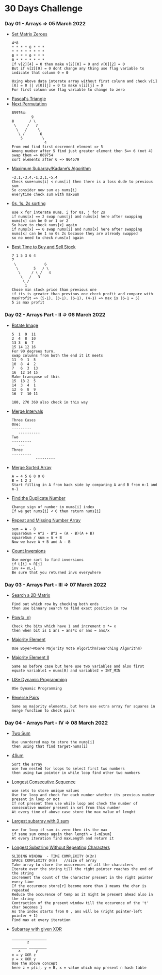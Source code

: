 # 30 Days Challenge
### Day 01 - Arrays => 05 March 2022
- [Set Matrix Zeroes](https://leetcode.com/problems/set-matrix-zeroes/)
    ```
    4*8
    * * * * 0 * * *
    * * * * * * * *
    0 * * * 0 * * *
    0 * * * * * * *
    If v[2][4] = 0 then make v[2][0] = 0 and v[0][2] = 0
    But if v[2][0] = 0 dont change any thing use flag variable to indicate that colunm 0 = 0

    Using Above data interate array without first colunm and check v[i][0] = 0 || v[0][j] = 0 to make v[i][j] = 0
    For first column use flag variable to change to zero
    ```
- [Pascal's Triangle](https://leetcode.com/problems/pascals-triangle/)
- [Next Permutation](https://leetcode.com/problems/next-permutation/)
    ```
    859764:
             9
    8       / \
     \     /   7
      \   /     \
       \ /       6
        5         \
                   4
    From end find first decrement element => 5
    Among number after 5 find just greater element then 5=> 6 (not 4)
    swap them => 869754
    sort elements after 6 => 864579
    ```
- [Maximum Subarray/Kadane’s Algorithm](https://leetcode.com/problems/maximum-subarray/)
    ```
    -2,1,-3,4,-1,2,1,-5,4
    Check sum+nums[i] < nums[i] then there is a loss dude to previous sum
    So consider now sum as nums[i]
    everytime check sum with maxSum
    ```
- [0s, 1s, 2s sorting](https://leetcode.com/problems/sort-colors/)
    ```
    use x for interate nums, i for 0s, j for 2s
    if nums[x] == 2 swap nums[j] and nums[x] here after swapping nums[x] can be 0 or 1 or 2
    So have to check nums[x] again
    if nums[x] == 0 swap nums[i] and nums[x] here after swapping nums[x] can be 1 no 0s 2s because they are already swapped
    so no need to check nums[x] again
    ```
- [Best Time to Buy and Sell Stock](https://leetcode.com/problems/best-time-to-buy-and-sell-stock/)
    ```
    7 1 5 3 6 4
    7
     \             6
      \       5   / \
       \     / \ /   4
        \   /   3
         \ /
          1
    Chose min stock price than previous one
    if its is greater than previous one check profit and compare with maxProfit => (5-1), (3-1), (6-1), (4-1) => max is (6-1 = 5)
    5 is max profit
    ```

### Day 02 - Arrays Part - II => 06 March 2022
- [Rotate Image](https://leetcode.com/problems/rotate-image/)
    ```
    5  1  9  11
    2  4  8  10
    13 3  6  7
    15 14 12 16
    For 90 degrees turn,
    swap columns from both the end it it meets
    11  9  1  5
    10  8  4  2
    7   6  3  13
    16  12 14 15
    Make transpose of this
    15  13 2  5
    14  3  4  1
    12  6  8  9
    16  7  10 11

    180, 270 360 also check in this way
    ```
- [Merge Intervals](https://leetcode.com/problems/merge-intervals/)
    ```
    Three Cases
    One:
    ---------
       ----------
    Two
    ---------
       ---
    Three
    ---------
               ---------
    ```
- [Merge Sorted Array](https://leetcode.com/problems/merge-sorted-array/)
    ```
    A = 4 5 6 0 0 0
    B = 1 2 3
    Start filling in A from back side by comparing A and B from m-1 and n-1
    ```
- [Find the Duplicate Number](https://leetcode.com/problems/find-the-duplicate-number/)
    ```
    Change sign of number in nums[i] index
    If we get nums[i] < 0 then return nums[i]
    ```
- [Repeat and Missing Number Array](https://www.interviewbit.com/problems/repeat-and-missing-number-array/)
    ```
    sum = A - B
    squareSum = A^2 - B^2 = (A - B)(A + B)
    squareSum / sum = A + B
    Now we have A + B and A - B
    ```
- [Count Inversions](https://www.codingninjas.com/codestudio/problems/count-inversions_615?leftPanelTab=0)
    ```
    Use merge sort to find inversions
    if L[i] > R[j]
    inv += nL-i
    Be sure that you returned invs everywhere
    ```

### Day 03 - Arrays Part - III => 07 March 2022
- [Search a 2D Matrix](https://leetcode.com/problems/search-a-2d-matrix/)
    ```
    Find out which row by checking both ends
    then use binnary search to find exact position in row
    ```
- [Pow(x, n)](https://leetcode.com/problems/powx-n/)
    ```
    Check the bits which have 1 and increment x *= x
    then when bit is 1 ans = ans*x or ans = ans/x
    ```
- [Majority Element](https://leetcode.com/problems/majority-element/)
    ```
    Use Boyer–Moore Majority Vote Algorithm(Searching Algorithm)
    ```
- [Majority Element II](https://leetcode.com/problems/majority-element-ii/)
    ```
    Same as before case but here use two variables and also first equate variable1 = nums[0] and variable2 = INT_MIN
    ```
- [USe Dynamic Programming](https://leetcode.com/problems/unique-paths/)
    ```
    USe Dynamic Programming
    ```
- [Reverse Pairs](https://leetcode.com/problems/reverse-pairs/)
    ```
    Same as majority elements, but here use extra array for squares in merge function to check pairs
    ```

### Day 04 - Arrays Part - IV => 08 March 2022
- [Two Sum](https://leetcode.com/problems/two-sum/)
    ```
    Use unordered map to store the nums[i]
    then using that find target-nums[i]
    ```
- [4Sum](https://leetcode.com/problems/4sum/)
    ```
    Sort the array
    use two nested for loops to select first two numbers
    then using two pointer in while loop find other two numbers
    ```
- [Longest Consecutive Sequence](https://leetcode.com/problems/longest-consecutive-sequence/)
    ```
    use sets to store unique values
    Use for loop and check for each number whether its previous number present in loop or not
    If not present then use while loop and check the number of consecutive number present in set from this number
    At every time of above case store the max value of lenght
    ```
- [Largest subarray with 0 sum](https://practice.geeksforgeeks.org/problems/largest-subarray-with-0-sum/1)
    ```
    use for loop if sum is zero then its the max
    if same sum comes again then length = i-m[sum]
    At every iteration find maxLength and return it
    ```
- [Longest Substring Without Repeating Characters](https://leetcode.com/problems/longest-substring-without-repeating-characters/)
    ```
    SLIDING WINDOW  - TIME COMPLEXITY O(2n)
    SPACE COMPLEXITY O(m)   //size of array
    Take array to store the occurences of all the characters
    Iterate over the string till the right pointer reaches the end of the string
    Increment the count of the character present in the right pointer every time
    If the occurence store[r] become more than 1 means the char is repeated
    Reduce the occurence of temp as it might be present ahead also in the string
    Contraction of the present window till the occurence of the 't' char becomes 1
    As the index starts from 0 , ans will be (right pointer-left pointer + 1)
    Find max at every iteration
    ```
- [Subarray with given XOR](https://www.interviewbit.com/problems/subarray-with-given-xor/)
    ```
    ________________
           z
    _______ ________
       x       y
    x = y XOR z
    y = x XOR y
    Use the above concept
    here z = p[i], y = B, x = value which may present n hash table
    ```